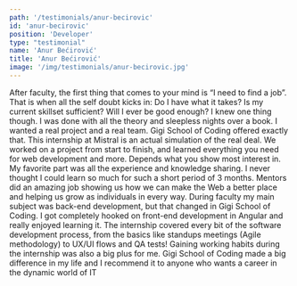 ```yaml
---
path: '/testimonials/anur-becirovic'
id: 'anur-becirovic'
position: 'Developer'
type: "testimonial"
name: 'Anur Bećirović'
title: 'Anur Bećirović'
image: '/img/testimonials/anur-becirovic.jpg'
---
```


After faculty, the first thing that comes to your mind is “I need to find a job”. That is when all the self doubt kicks in: Do I have what it takes? Is my current skillset sufficient? Will I ever be good enough? I knew one thing though. I was done with all the theory and sleepless nights over a book. I wanted a real project and a real team. Gigi School of Coding offered exactly that. This internship at Mistral is an actual simulation of the real deal. We worked on a project from start to finish, and learned everything you need for web development and more. Depends what you show most interest in. My favorite part was all the experience and knowledge sharing. I never thought I could learn so much for such a short period of 3 months. Mentors did an amazing job showing us how we can make the Web a better place and helping us grow as individuals in every way. During faculty my main subject was back-end development, but that changed in Gigi School of Coding. I got completely hooked on front-end development in Angular and really enjoyed learning it. The internship covered every bit of the software development process, from the basics like standups meetings (Agile methodology) to UX/UI flows and QA tests! Gaining working habits during the internship was also a big plus for me. Gigi School of Coding made a big difference in my life and I recommend it to anyone who wants a career in the dynamic world of IT
